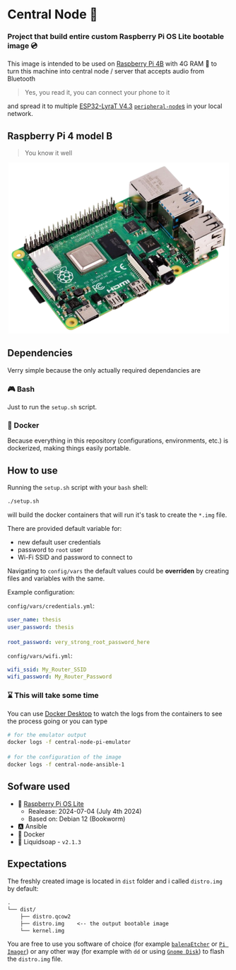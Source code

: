 # Central Node 📡

### Project that build entire custom Raspberry Pi OS Lite bootable image 💿

This image is intended to be used on [Raspberry Pi 4B](https://www.raspberrypi.com/products/raspberry-pi-4-model-b/specifications/) with 4G RAM 🍓 to turn this machine into central node / server that accepts audio from Bluetooth

> Yes, you read it, you can connect your phone to it

and spread it to multiple [ESP32-LyraT V4.3](https://docs.espressif.com/projects/esp-adf/en/latest/design-guide/dev-boards/get-started-esp32-lyrat.html) [`peripheral-node`s](https://github.com/Heaven-Waves/peripheral-node) in your local network.

## Raspberry Pi 4 model B

> You know it well

<p align="center">
<img
     alt="Raspberry Pi 4 model B"
     src="https://raw.githubusercontent.com/Heaven-Waves/assets/main/img/RaspberryPi-4-model-B.png"
     width="500"
     >
</p>

## Dependencies

Verry simple because the only actually required dependancies are

### 🎮 Bash

Just to run the `setup.sh` script.

### 🐋 Docker

Because everything in this repository (configurations, environments, etc.) is dockerized, making things easily portable.

## How to use

Running the `setup.sh` script with your `bash` shell:

```bash
./setup.sh
```

will build the docker containers that will run it's task to create the `*.img` file.

There are provided default variable for:

- new default user credentials
- password to `root` user
- Wi-Fi SSID and password to connect to

Navigating to `config/vars` the default values could be **overriden** by creating files and variables with the same.

Example configuration:

`config/vars/credentials.yml`:

```yml
user_name: thesis
user_password: thesis

root_password: very_strong_root_password_here
```

`config/vars/wifi.yml`:

```yml
wifi_ssid: My_Router_SSID
wifi_password: My_Router_Password
```

### ⌛ This will take some time

You can use [Docker Desktop](https://www.docker.com/products/docker-desktop/) to watch the logs from the containers to see the process going
or you can type

```bash
# for the emulator output
docker logs -f central-node-pi-emulator

# for the configuration of the image
docker logs -f central-node-ansible-1
```

## Sofware used

- 🍓 [Raspberry Pi OS Lite](https://downloads.raspberrypi.com/raspios_lite_arm64/images/raspios_lite_arm64-2024-07-04/)
  - Realease: 2024-07-04 (July 4th 2024)
  - Based on: Debian 12 (Bookworm)
- 🅰 Ansible
- 🐋 Docker
- 🧼 Liquidsoap - `v2.1.3`

## Expectations

The freshly created image is located in `dist` folder and i called `distro.img` by default:

```
.
└── dist/
    ├── distro.qcow2
    ├── distro.img    <-- the output bootable image
    └── kernel.img
```

You are free to use you software of choice (for example [`balenaEtcher`](https://etcher.balena.io/) or [`Pi Imager`](https://www.raspberrypi.com/software/)) or any other way (for example with `dd` or using [`Gnome Disk`](https://apps.gnome.org/DiskUtility/)) to flash the `distro.img` file.
